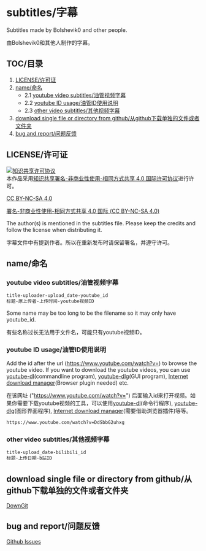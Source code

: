 # subtitles/字幕

Subtitles made by Bolshevik0 and other people.

由Bolshevik0和其他人制作的字幕。

## TOC/目录

1. [LICENSE/许可证](#LICENSE许可证)
2. [name/命名](#name命名)
   - 2.1 [youtube video subtitles/油管视频字幕](#youtube-video-subtitles油管视频字幕)
   - 2.2 [youtube ID usage/油管ID使用说明](#youtube-ID-usage油管ID使用说明)
   - 2.3 [other video subtitles/其他视频字幕](#other-video-subtitles其他视频字幕)
3. [download single file or directory from github/从github下载单独的文件或者文件夹](#download-single-file-or-directory-from-github从github下载单独的文件或者文件夹)
4. [bug and report/问题反馈](#bug-and-report问题反馈)

## LICENSE/许可证

<escape><a rel="license" href="https://creativecommons.org/licenses/by-nc-sa/4.0/"><img alt="知识共享许可协议" style="border-width:0" src="https://i.creativecommons.org/l/by-nc-sa/4.0/88x31.png" /></a><br />本作品采用<a rel="license" href="https://creativecommons.org/licenses/by-nc-sa/4.0/">知识共享署名-非商业性使用-相同方式共享 4.0 国际许可协议</a></escape>进行许可。

[CC BY-NC-SA 4.0](LICENSE.md)

[署名-非商业性使用-相同方式共享 4.0 国际 (CC BY-NC-SA 4.0) ](https://creativecommons.org/licenses/by-nc-sa/4.0/deed.zh-Hans)

The author(s) is mentioned in the subtitles file. Please keep the credits and follow the license when distributing it.

字幕文件中有提到作者。所以在重新发布时请保留署名，并遵守许可。

## name/命名

### youtube video subtitles/油管视频字幕

```html
title-uploader-upload_date-youtube_id
标题-原上传者-上传时间-youtube视频ID
```

Some name may be too long to be the filename so it may only have youtube_id.

有些名称过长无法用于文件名，可能只有youtube视频ID。

### youtube ID usage/油管ID使用说明

Add the id after the url (https://www.youtube.com/watch?v=) to browse the youtube video. If you want to download the youtube videos, you can use [youtube-dl](https://github.com/rg3/youtube-dl/releases)(commandline program), [youtube-dlg](https://github.com/MrS0m30n3/youtube-dl-gui/releases)(GUI program), [Internet download manager](https://www.internetdownloadmanager.com/)(Browser plugin needed) etc.

在该网址 ("https://www.youtube.com/watch?v=") 后面输入id来打开视频。如果你需要下载youtube视频的工具，可以使用[youtube-dl](https://github.com/rg3/youtube-dl/releases)(命令行程序), [youtube-dlg](https://github.com/MrS0m30n3/youtube-dl-gui/releases)(图形界面程序), [Internet download manager](https://www.internetdownloadmanager.com/)(需要借助浏览器插件)等等。

```html
https://www.youtube.com/watch?v=DdSbbG2uhxg
```

### other video subtitles/其他视频字幕

```html
title-upload_date-bilibili_id
标题-上传日期-b站ID
```

## download single file or directory from github/从github下载单独的文件或者文件夹

[DownGit](https://minhaskamal.github.io/DownGit/#/home)

## bug and report/问题反馈

[Github Issues](https://github.com/Bourshevik0/subtitle_works/issues)
